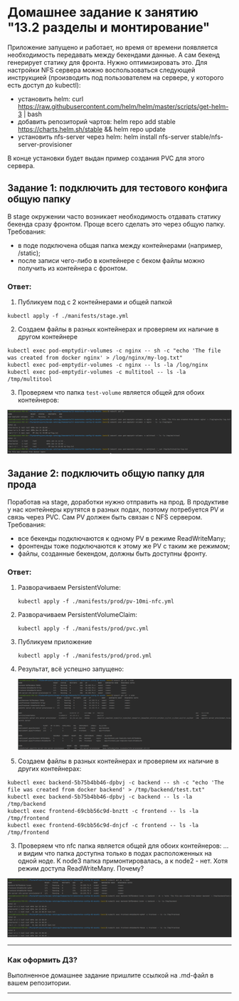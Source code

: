 # Домашнее задание к занятию "13.2 разделы и монтирование"
Приложение запущено и работает, но время от времени появляется необходимость передавать между бекендами данные. А сам бекенд генерирует статику для фронта. Нужно оптимизировать это.
Для настройки NFS сервера можно воспользоваться следующей инструкцией (производить под пользователем на сервере, у которого есть доступ до kubectl):
* установить helm: curl https://raw.githubusercontent.com/helm/helm/master/scripts/get-helm-3 | bash
* добавить репозиторий чартов: helm repo add stable https://charts.helm.sh/stable && helm repo update
* установить nfs-server через helm: helm install nfs-server stable/nfs-server-provisioner

В конце установки будет выдан пример создания PVC для этого сервера.

## Задание 1: подключить для тестового конфига общую папку
В stage окружении часто возникает необходимость отдавать статику бекенда сразу фронтом. Проще всего сделать это через общую папку. Требования:
* в поде подключена общая папка между контейнерами (например, /static);
* после записи чего-либо в контейнере с беком файлы можно получить из контейнера с фронтом.

### Ответ:
1. Публикуем под с 2 контейнерами и общей папкой
```commandline
kubectl apply -f ./manifests/stage.yml
```
2. Создаем файлы в разных контейнерах и проверяем их наличие в другом контейнере
```commandline
kubectl exec pod-emptydir-volumes -c nginx -- sh -c "echo 'The file was created from docker nginx' > /log/nginx/my-log.txt"
kubectl exec pod-emptydir-volumes -c nginx -- ls -la /log/nginx
kubectl exec pod-emptydir-volumes -c multitool -- ls -la /tmp/multitool
```
3. Проверяем что папка `test-volume` является общей для обоих контейнеров:

![](img/1-1.png)

## Задание 2: подключить общую папку для прода
Поработав на stage, доработки нужно отправить на прод. В продуктиве у нас контейнеры крутятся в разных подах, поэтому потребуется PV и связь через PVC. Сам PV должен быть связан с NFS сервером. Требования:
* все бекенды подключаются к одному PV в режиме ReadWriteMany;
* фронтенды тоже подключаются к этому же PV с таким же режимом;
* файлы, созданные бекендом, должны быть доступны фронту.

### Ответ:
1. Разворачиваем PersistentVolume:
   ```commandline
   kubectl apply -f ./manifests/prod/pv-10mi-nfc.yml
   ```
2. Разворачиваем PersistentVolumeClaim:
   ```commandline
   kubectl apply -f ./manifests/prod/pvc.yml
   ```
3. Публикуем приложение
   ```commandline
   kubectl apply -f ./manifests/prod/prod.yml
   ```
4. Результат, всё успешно запущено:

   ![](img/2-1.png)
5. Создаем файлы в разных контейнерах и проверяем их наличие в других контейнерах:
```commandline
kubectl exec backend-5b75b4bb46-dpbvj -c backend -- sh -c "echo 'The file was created from docker backend' > /tmp/backend/test.txt"
kubectl exec backend-5b75b4bb46-dpbvj -c backend -- ls -la /tmp/backend
kubectl exec frontend-69cbb56c9d-bnztt -c frontend -- ls -la /tmp/frontend
kubectl exec frontend-69cbb56c9d-dnjcf -c frontend -- ls -la /tmp/frontend
```
3. Проверяем что nfc папка является общей для обоих контейнеров:
   ... и видим что папка доступна только в подах расположенных на одной ноде. К node3 папка примонтировалась, а к node2 - нет. Хотя режим доступа ReadWriteMany. 
   Почему?

![](img/2-2.png)

---

### Как оформить ДЗ?

Выполненное домашнее задание пришлите ссылкой на .md-файл в вашем репозитории.

---